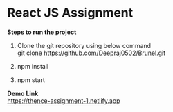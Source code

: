 # React JS Assignment

<b>Steps to run the project</b>

1.  Clone the git repository using below command<br>
    git clone https://github.com/Deepraj0502/Brunel.git

2.  npm install

3.  npm start

<b>Demo Link</b><br>
<a href="https://thence-assignment-1.netlify.app" target="_blank">https://thence-assignment-1.netlify.app</a>
